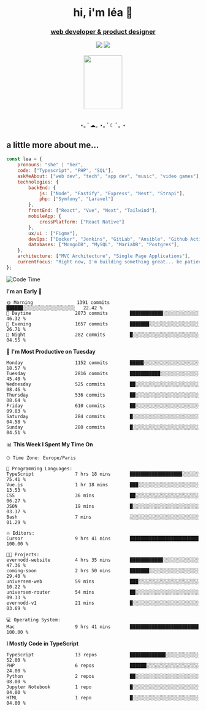 <h1 align="center">hi, i'm léa 🌙</h1>
<h3 align="center"><ins>web developer & product designer</ins></h3>  
<div align="center">
  <a href="https://www.linkedin.com/in/lea-reiter22/"><img src="https://img.shields.io/badge/LinkedIn-0077B5?style=for-the-badge&logo=linkedin&logoColor=white"/></a>
  <a href="mailto:lea.reiter@outlook.fr"><img src="https://img.shields.io/badge/Contact-2A2A2A?style=for-the-badge&logo=minutemailer&logoColor=white"/></a>
</div>
<br>
  <div align="center">  <img src="https://github.com/xmnchild/xmnchild/blob/main/1702415560_StardewValleyHappyGreyCat.png" height="140" width="100"/>
</div>
<br>
  <p align="center">
                 ⋆｡ ﾟ☁︎｡ ⋆｡ ﾟ☾ ﾟ｡ ⋆
  </p>
  <h2>a little more about me...</h2>
  
```js
const lea = {
    pronouns: "she" | "her",
    code: ["Typescript", "PHP", "SQL"],
    askMeAbout: ["web dev", "tech", "app dev", "music", "video games"],
    technologies: {
        backEnd: {
            js: ["Node", "Fastify", "Express", "Nest", "Strapi"],
            php: ["Symfony", "Laravel"]
        },
        frontEnd: ["React", "Vue", "Next", "Tailwind"],
        mobileApp: {
            crossPlatform: ["React Native"]
        },
        ux/ui : ["Figma"],
        devOps: ["Docker", "Jenkins", "GitLab", "Ansible", "Github Actions"],
        databases: ["MongoDB", "MySQL", "MariaDB", "Postgres"],
    },
    architecture: ["MVC Architecture", "Single Page Applications"],
    currentFocus: "Right now, I'm building something great... be patient.",
};
```
<!--START_SECTION:waka-->
![Code Time](http://img.shields.io/badge/Code%20Time-478%20hrs%2012%20mins-blue)

**I'm an Early 🐤** 

```text
🌞 Morning                1391 commits        ██████░░░░░░░░░░░░░░░░░░░   22.42 % 
🌆 Daytime                2873 commits        ████████████░░░░░░░░░░░░░   46.32 % 
🌃 Evening                1657 commits        ███████░░░░░░░░░░░░░░░░░░   26.71 % 
🌙 Night                  282 commits         █░░░░░░░░░░░░░░░░░░░░░░░░   04.55 % 
```
📅 **I'm Most Productive on Tuesday** 

```text
Monday                   1152 commits        █████░░░░░░░░░░░░░░░░░░░░   18.57 % 
Tuesday                  2816 commits        ███████████░░░░░░░░░░░░░░   45.40 % 
Wednesday                525 commits         ██░░░░░░░░░░░░░░░░░░░░░░░   08.46 % 
Thursday                 536 commits         ██░░░░░░░░░░░░░░░░░░░░░░░   08.64 % 
Friday                   610 commits         ██░░░░░░░░░░░░░░░░░░░░░░░   09.83 % 
Saturday                 284 commits         █░░░░░░░░░░░░░░░░░░░░░░░░   04.58 % 
Sunday                   280 commits         █░░░░░░░░░░░░░░░░░░░░░░░░   04.51 % 
```


📊 **This Week I Spent My Time On** 

```text
🕑︎ Time Zone: Europe/Paris

💬 Programming Languages: 
TypeScript               7 hrs 18 mins       ███████████████████░░░░░░   75.41 % 
Vue.js                   1 hr 18 mins        ███░░░░░░░░░░░░░░░░░░░░░░   13.53 % 
CSS                      36 mins             ██░░░░░░░░░░░░░░░░░░░░░░░   06.27 % 
JSON                     19 mins             █░░░░░░░░░░░░░░░░░░░░░░░░   03.37 % 
Bash                     7 mins              ░░░░░░░░░░░░░░░░░░░░░░░░░   01.29 % 

🔥 Editors: 
Cursor                   9 hrs 41 mins       █████████████████████████   100.00 % 

🐱‍💻 Projects: 
evernodd-website         4 hrs 35 mins       ████████████░░░░░░░░░░░░░   47.36 % 
coming-soon              2 hrs 50 mins       ███████░░░░░░░░░░░░░░░░░░   29.40 % 
universem-web            59 mins             ███░░░░░░░░░░░░░░░░░░░░░░   10.22 % 
universem-router         54 mins             ██░░░░░░░░░░░░░░░░░░░░░░░   09.33 % 
evernodd-v1              21 mins             █░░░░░░░░░░░░░░░░░░░░░░░░   03.69 % 

💻 Operating System: 
Mac                      9 hrs 41 mins       █████████████████████████   100.00 % 
```

**I Mostly Code in TypeScript** 

```text
TypeScript               13 repos            █████████████░░░░░░░░░░░░   52.00 % 
PHP                      6 repos             ██████░░░░░░░░░░░░░░░░░░░   24.00 % 
Python                   2 repos             ██░░░░░░░░░░░░░░░░░░░░░░░   08.00 % 
Jupyter Notebook         1 repo              █░░░░░░░░░░░░░░░░░░░░░░░░   04.00 % 
HTML                     1 repo              █░░░░░░░░░░░░░░░░░░░░░░░░   04.00 % 
```




<!--END_SECTION:waka-->
